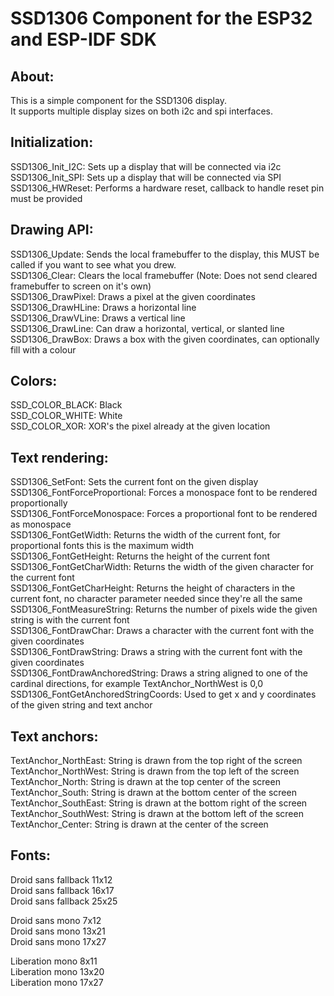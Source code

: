 <!---
 Copyright (c) 2017 Tara Keeling
 
 This software is released under the MIT License.
 https://opensource.org/licenses/MIT
-->

# SSD1306 Component for the ESP32 and ESP-IDF SDK

## About:  
This is a simple component for the SSD1306 display.  
It supports multiple display sizes on both i2c and spi interfaces.  
  
## Initialization:  
SSD1306_Init_I2C: Sets up a display that will be connected via i2c  
SSD1306_Init_SPI: Sets up a display that will be connected via SPI  
SSD1306_HWReset: Performs a hardware reset, callback to handle reset pin must be provided
  
## Drawing API:  
SSD1306_Update: Sends the local framebuffer to the display, this MUST be called if you want to see what you drew.  
SSD1306_Clear: Clears the local framebuffer (Note: Does not send cleared framebuffer to screen on it's own)  
SSD1306_DrawPixel: Draws a pixel at the given coordinates  
SSD1306_DrawHLine: Draws a horizontal line  
SSD1306_DrawVLine: Draws a vertical line  
SSD1306_DrawLine: Can draw a horizontal, vertical, or slanted line  
SSD1306_DrawBox: Draws a box with the given coordinates, can optionally fill with a colour  
  
## Colors:  
SSD_COLOR_BLACK: Black  
SSD_COLOR_WHITE: White  
SSD_COLOR_XOR: XOR's the pixel already at the given location  
  
## Text rendering:  
SSD1306_SetFont: Sets the current font on the given display  
SSD1306_FontForceProportional: Forces a monospace font to be rendered proportionally  
SSD1306_FontForceMonospace: Forces a proportional font to be rendered as monospace  
SSD1306_FontGetWidth: Returns the width of the current font, for proportional fonts this is the maximum width  
SSD1306_FontGetHeight: Returns the height of the current font  
SSD1306_FontGetCharWidth: Returns the width of the given character for the current font  
SSD1306_FontGetCharHeight: Returns the height of characters in the current font, no character parameter needed since they're all the same  
SSD1306_FontMeasureString: Returns the number of pixels wide the given string is with the current font  
SSD1306_FontDrawChar: Draws a character with the current font with the given coordinates  
SSD1306_FontDrawString: Draws a string with the current font with the given coordinates  
SSD1306_FontDrawAnchoredString: Draws a string aligned to one of the cardinal directions, for example TextAnchor_NorthWest is 0,0  
SSD1306_FontGetAnchoredStringCoords: Used to get x and y coordinates of the given string and text anchor  
  
## Text anchors:  
TextAnchor_NorthEast: String is drawn from the top right of the screen  
TextAnchor_NorthWest: String is drawn from the top left of the screen  
TextAnchor_North: String is drawn at the top center of the screen  
TextAnchor_South: String is drawn at the bottom center of the screen  
TextAnchor_SouthEast: String is drawn at the bottom right of the screen  
TextAnchor_SouthWest: String is drawn at the bottom left of the screen  
TextAnchor_Center: String is drawn at the center of the screen  
  
## Fonts:  
Droid sans fallback 11x12  
Droid sans fallback 16x17  
Droid sans fallback 25x25  
  
Droid sans mono 7x12  
Droid sans mono 13x21  
Droid sans mono 17x27  
  
Liberation mono 8x11  
Liberation mono 13x20  
Liberation mono 17x27  

